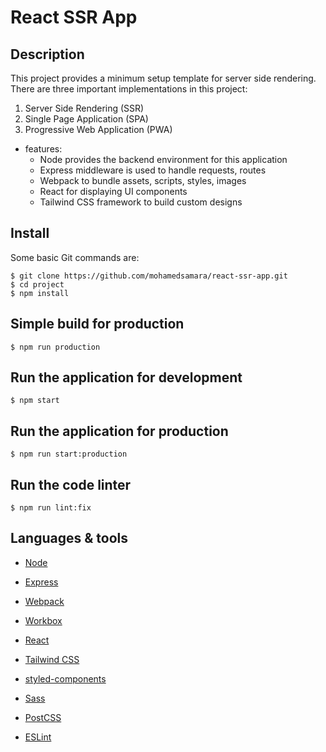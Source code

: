 # React SSR App

## Description

This project provides a minimum setup template for server side rendering. There are three important implementations in this project:

1. Server Side Rendering (SSR)
2. Single Page Application (SPA)
3. Progressive Web Application (PWA)

* features:
  * Node provides the backend environment for this application
  * Express middleware is used to handle requests, routes
  * Webpack to bundle assets, scripts, styles, images
  * React for displaying UI components
  * Tailwind CSS framework to build custom designs

## Install

Some basic Git commands are:

```
$ git clone https://github.com/mohamedsamara/react-ssr-app.git
$ cd project
$ npm install

```

## Simple build for production

```
$ npm run production

```

## Run the application for development

```
$ npm start

```

## Run the application for production

```
$ npm run start:production

```

## Run the code linter

```
$ npm run lint:fix

```

## Languages & tools

- [Node](https://nodejs.org/en/)

- [Express](https://expressjs.com/)

- [Webpack](https://webpack.js.org/)

- [Workbox](https://developers.google.com/web/tools/workbox)

- [React](https://reactjs.org/)

- [Tailwind CSS](https://tailwindcss.com/)

- [styled-components](https://styled-components.com/)

- [Sass](https://sass-lang.com/)

- [PostCSS](https://postcss.org/)

- [ESLint](https://eslint.org/)